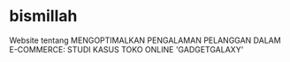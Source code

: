 # bismillah
Website tentang MENGOPTIMALKAN PENGALAMAN PELANGGAN DALAM E-COMMERCE: STUDI KASUS TOKO ONLINE 'GADGETGALAXY'
